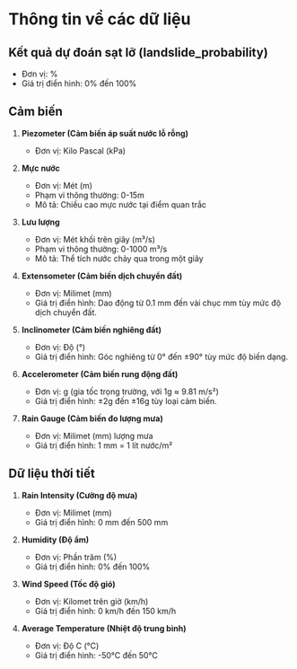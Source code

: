 # Thông tin về các dữ liệu

## Kết quả dự đoán sạt lỡ (landslide_probability)
- Đơn vị: %
- Giá trị điển hình: 0% đến 100%

## Cảm biến

1. **Piezometer (Cảm biến áp suất nước lỗ rỗng)**
   - Đơn vị: Kilo Pascal (kPa)

2. **Mực nước**
   - Đơn vị: Mét (m)
   - Phạm vi thông thường: 0-15m
   - Mô tả: Chiều cao mực nước tại điểm quan trắc

3. **Lưu lượng**
   - Đơn vị: Mét khối trên giây (m³/s)
   - Phạm vi thông thường: 0-1000 m³/s
   - Mô tả: Thể tích nước chảy qua trong một giây

4. **Extensometer (Cảm biến dịch chuyển đất)**
   - Đơn vị: Milimet (mm)
   - Giá trị điển hình: Dao động từ 0.1 mm đến vài chục mm tùy mức độ dịch chuyển đất.

5. **Inclinometer (Cảm biến nghiêng đất)**
   - Đơn vị: Độ (°)
   - Giá trị điển hình: Góc nghiêng từ 0° đến ±90° tùy mức độ biến dạng.

6. **Accelerometer (Cảm biến rung động đất)**
   - Đơn vị: g (gia tốc trọng trường, với 1g ≈ 9.81 m/s²)
   - Giá trị điển hình: ±2g đến ±16g tùy loại cảm biến.

7. **Rain Gauge (Cảm biến đo lượng mưa)**
   - Đơn vị: Milimet (mm) lượng mưa
   - Giá trị điển hình: 1 mm = 1 lít nước/m²

## Dữ liệu thời tiết

1. **Rain Intensity (Cường độ mưa)**
   - Đơn vị: Milimet (mm)
   - Giá trị điển hình: 0 mm đến 500 mm

2. **Humidity (Độ ẩm)**
   - Đơn vị: Phần trăm (%)
   - Giá trị điển hình: 0% đến 100%

3. **Wind Speed (Tốc độ gió)**
   - Đơn vị: Kilomet trên giờ (km/h)
   - Giá trị điển hình: 0 km/h đến 150 km/h

4. **Average Temperature (Nhiệt độ trung bình)**
   - Đơn vị: Độ C (°C)
   - Giá trị điển hình: -50°C đến 50°C
